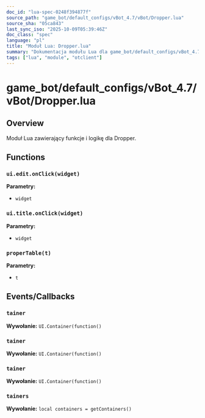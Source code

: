 ```yaml
---
doc_id: "lua-spec-0248f394877f"
source_path: "game_bot/default_configs/vBot_4.7/vBot/Dropper.lua"
source_sha: "05ca843"
last_sync_iso: "2025-10-09T05:39:46Z"
doc_class: "spec"
language: "pl"
title: "Moduł Lua: Dropper.lua"
summary: "Dokumentacja modułu Lua dla game_bot/default_configs/vBot_4.7/vBot/Dropper.lua"
tags: ["lua", "module", "otclient"]
---
```


# game_bot/default_configs/vBot_4.7/vBot/Dropper.lua

## Overview

Moduł Lua zawierający funkcje i logikę dla Dropper.

## Functions

### `ui.edit.onClick(widget)`

**Parametry:**

- `widget`

### `ui.title.onClick(widget)`

**Parametry:**

- `widget`

### `properTable(t)`

**Parametry:**

- `t`

## Events/Callbacks

### `tainer`

**Wywołanie:** `UI.Container(function()`

### `tainer`

**Wywołanie:** `UI.Container(function()`

### `tainer`

**Wywołanie:** `UI.Container(function()`

### `tainers`

**Wywołanie:** `local containers = getContainers()`
